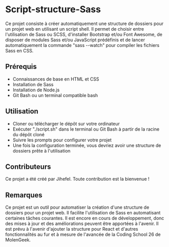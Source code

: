 # Script-structure-Sass

Ce projet consiste à créer automatiquement une structure de dossiers pour un projet web en utilisant un script shell. Il permet de choisir entre l'utilisation de Sass ou SCSS, d'installer Bootstrap et/ou Font Awesome, de disposer de modules Sass et/ou JavaScript prédéfinis et de lancer automatiquement la commande "sass --watch" pour compiler les fichiers Sass en CSS.

## Prérequis
- Connaissances de base en HTML et CSS
- Installation de Sass
- Installation de Node.js
- Git Bash ou un terminal compatible bash

## Utilisation
- Cloner ou télécharger le dépôt sur votre ordinateur
- Exécuter "./script.sh" dans le terminal ou Git Bash à partir de la racine du dépôt cloné
- Suivre les prompts pour configurer votre projet
- Une fois la configuration terminée, vous devriez avoir une structure de dossiers prête à l'utilisation

## Contributeurs

Ce projet a été créé par Jihefel. Toute contribution est la bienvenue !

## Remarques

Ce projet est un outil pour automatiser la création d'une structure de dossiers pour un projet web. Il facilite l'utilisation de Sass en automatisant certaines tâches courantes. Il est encore en cours de développement, donc des mises à jour et des améliorations peuvent être apportées à l'avenir. Il est prévu à l'avenir d'ajouter la structure pour React et d'autres fonctionnalités au fur et à mesure de l'avancée de la Coding School 26 de MolenGeek.
